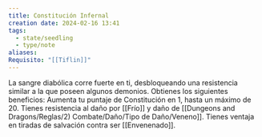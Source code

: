 ```yaml
---
title: Constitución Infernal
creation date: 2024-02-16 13:41
tags:
  - state/seedling
  - type/note
aliases: 
Requisito: "[[Tiflin]]"
---
```


La sangre diabólica corre fuerte en ti, desbloqueando una resistencia similar a la que poseen algunos demonios.
Obtienes los siguientes beneficios:
Aumenta tu puntaje de Constitución en 1, hasta un máximo de 20.
Tienes resistencia al daño por [[Frío]] y daño de [[Dungeons and Dragons/Reglas/2) Combate/Daño/Tipo de Daño/Veneno]].
Tienes ventaja en tiradas de salvación contra ser [[Envenenado]].